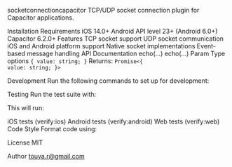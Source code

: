 socketconnectioncapacitor
TCP/UDP socket connection plugin for Capacitor applications.

Installation
Requirements
iOS 14.0+
Android API level 23+ (Android 6.0+)
Capacitor 6.2.0+
Features
TCP socket support
UDP socket communication
iOS and Android platform support
Native socket implementations
Event-based message handling
API Documentation
<docgen-index>
echo(...)
</docgen-index> <docgen-api>
echo(...)
Param	Type
options	<code>{ value: string; }</code>
Returns: <code>Promise<{ value: string; }></code>

</docgen-api>
Development
Run the following commands to set up for development:

Testing
Run the test suite with:

This will run:

iOS tests (verify:ios)
Android tests (verify:android)
Web tests (verify:web)
Code Style
Format code using:

License
MIT

Author
touya.r@gmail.com